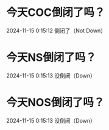 # 今天COC倒闭了吗？

2024-11-15 0:15:12 倒闭了（Not Down）

# 今天NS倒闭了吗？

2024-11-15 0:15:13 没倒闭（Down）

# 今天NOS倒闭了吗？

2024-11-15 0:15:13 没倒闭（Down）

